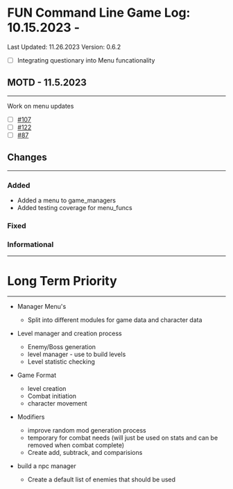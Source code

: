 # FUN Command Line Game Log: 10.15.2023 - 
<!-- Update: Current Log date -->

Last Updated: 11.26.2023 <!-- Update with previous log date -->
Version: 0.6.2
<!-- Update version number when changes made-->
<!-- Verions Additions 
  + 1.0.0 is for major project wide changes like adding a whole new concept/face change
    + V1 = MVP CLI version of game
    + V2 = integration of Textual package and any visiualization features
  + 0.1.0 is for current feature version updates including additions/removal/revamp of methods or parts (general idea of things)
  + 0.0.1 is for minor changes including: bug fixes, additions to current methods
 -->

- [ ] Integrating questionary into Menu funcationality

## MOTD - 11.5.2023
-------------------

Work on menu updates

- [ ] [#107](https://github.com/jevinevans/Game/issues/107)
- [ ] [#122](https://github.com/jevinevans/Game/issues/122)
- [ ] [#87](https://github.com/jevinevans/Game/issues/87)

## Changes
------------------------------

### Added

- Added a menu to game_managers
- Added testing coverage for menu_funcs

### Fixed

### Informational


------------------------------


# Long Term Priority
---------------------------
- Manager Menu's
  - Split into different modules for game data and character data
  
- Level manager and creation process
  - Enemy/Boss generation
  - level manager - use to build levels
  - Level statistic checking

- Game Format
  - level creation
  - Combat initiation
  - character movement

- Modifiers
  - improve random mod generation process
  - temporary for combat needs (will just be used on stats and can be removed when combat complete)
  - Create add, subtrack, and comparisions

- build a npc manager
  - Create a default list of enemies that should be used

